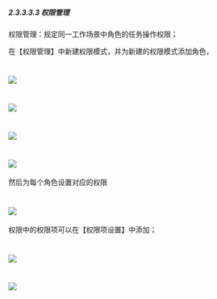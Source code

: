 ##### 2.3.3.3.3 权限管理

权限管理：规定同一工作场景中角色的任务操作权限；

在【权限管理】中新建权限模式，并为新建的权限模式添加角色，

# ![](/assets/03-安全-安全管理-新建权限项1.png)

# ![](/assets/03-安全-权限管理-新建权限项2.png)

# ![](/assets/03-安全-权限管理-新建权限项3.png)

# ![](/assets/03-安全-权限管理-新建权限项4.png)



然后为每个角色设置对应的权限

# ![](/assets/03-安全-权限管理-新建权限项5.png)

权限中的权限项可以在【权限项设置】中添加；

# ![](/assets/03-安全-权限管理-新建权限项6.png)

# ![](/assets/03-安全-权限管理-新建权限项7.png)